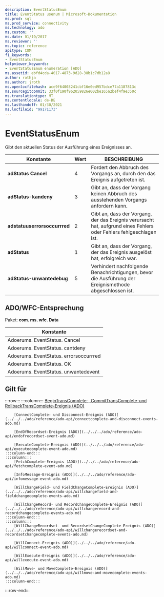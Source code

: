 ```yaml
---
description: EventStatusEnum
title: EventStatus usenum | Microsoft-Dokumentation
ms.prod: sql
ms.prod_service: connectivity
ms.technology: ado
ms.custom: ''
ms.date: 01/19/2017
ms.reviewer: ''
ms.topic: reference
apitype: COM
f1_keywords:
- EventStatusEnum
helpviewer_keywords:
- EventStatusEnum enumeration [ADO]
ms.assetid: ebfd4cda-4017-4873-9d28-38b1c7db12a8
author: rothja
ms.author: jroth
ms.openlocfilehash: ace9f64003241cbf16e0ed957bdce77a1187813c
ms.sourcegitcommit: 33f0f190f962059826e002be165a2bef4f9e350c
ms.translationtype: MT
ms.contentlocale: de-DE
ms.lasthandoff: 01/30/2021
ms.locfileid: "99171173"
---
```

# <a name="eventstatusenum"></a>EventStatusEnum
Gibt den aktuellen Status der Ausführung eines Ereignisses an.  
  
|Konstante|Wert|BESCHREIBUNG|  
|--------------|-----------|-----------------|  
|**adStatus Cancel**|4|Fordert den Abbruch des Vorgangs an, durch den das Ereignis aufgetreten ist.|  
|**adStatus-kandeny**|3|Gibt an, dass der Vorgang keinen Abbruch des ausstehenden Vorgangs anfordern kann.|  
|**adstatuuserrorsoccurrred**|2|Gibt an, dass der Vorgang, der das Ereignis verursacht hat, aufgrund eines Fehlers oder Fehlers fehlgeschlagen ist.|  
|**adStatus**|1|Gibt an, dass der Vorgang, der das Ereignis ausgelöst hat, erfolgreich war.|  
|**adStatus-unwantedebug**|5|Verhindert nachfolgende Benachrichtigungen, bevor die Ausführung der Ereignismethode abgeschlossen ist.|  
  
## <a name="adowfc-equivalent"></a>ADO/WFC-Entsprechung  
 Paket: **com. ms. wfc. Data**  
  
|Konstante|  
|--------------|  
|Adoerums. EventStatus. Cancel|  
|Adoerums. EventStatus. cantdeny|  
|Adoerums. EventStatus. errorsoccurrred|  
|Adoerums. EventStatus. OK|  
|Adoerums. EventStatus. unwantedevent|  
  
## <a name="applies-to"></a>Gilt für  

:::row:::
    :::column:::
        [BeginTransComplete-, CommitTransComplete-und RollbackTransComplete-Ereignis (ADO)](../../../ado/reference/ado-api/begintranscomplete-committranscomplete-and-rollbacktranscomplete-events-ado.md)  

        [ConnectComplete- und Disconnect-Ereignis (ADO)](../../../ado/reference/ado-api/connectcomplete-and-disconnect-events-ado.md)  

        [EndOfRecordset-Ereignis (ADO)](../../../ado/reference/ado-api/endofrecordset-event-ado.md)  

        [ExecuteComplete-Ereignis (ADO)](../../../ado/reference/ado-api/executecomplete-event-ado.md)  
    :::column-end:::
    :::column:::
        [FetchComplete-Ereignis (ADO)](../../../ado/reference/ado-api/fetchcomplete-event-ado.md)  

        [InfoMessage-Ereignis (ADO)](../../../ado/reference/ado-api/infomessage-event-ado.md)  

        [WillChangeField- und FieldChangeComplete-Ereignis (ADO)](../../../ado/reference/ado-api/willchangefield-and-fieldchangecomplete-events-ado.md)  

        [WillChangeRecord- und RecordChangeComplete-Ereignis (ADO)](../../../ado/reference/ado-api/willchangerecord-and-recordchangecomplete-events-ado.md)  
    :::column-end:::
    :::column:::
        [WillChangeRecordset- und RecordsetChangeComplete-Ereignis (ADO)](../../../ado/reference/ado-api/willchangerecordset-and-recordsetchangecomplete-events-ado.md)  

        [WillConnect-Ereignis (ADO)](../../../ado/reference/ado-api/willconnect-event-ado.md)  

        [WillExecute-Ereignis (ADO)](../../../ado/reference/ado-api/willexecute-event-ado.md)  

        [WillMove- und MoveComplete-Ereignis (ADO)](../../../ado/reference/ado-api/willmove-and-movecomplete-events-ado.md)  
    :::column-end:::
:::row-end:::
